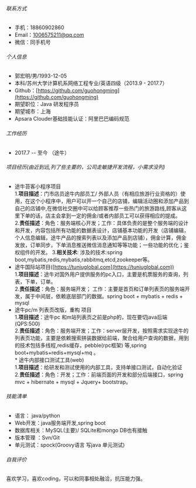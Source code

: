 ###### 联系方式

- 手机：18860902860
- Email：1006575211@qq.com
- 微信：同手机号

###### 个人信息

 - 郭宏明/男/1993-12-05
 - 本科/苏州大学计算机系网络工程专业/英语四级（2013.9 - 2017.7）
 - Github：[https://github.com/guohongming](https://github.com/guohongming)
 - 期望职位：Java 研发程序员
 - 期望城市：上海
 - Apsara Clouder基础技能认证：阿里巴巴编码规范


 ###### 工作经历

 - 2017.7 -- 至今 （途牛）

###### 项目经历(由近到远,列了些主要的，公司走敏捷开发流程，小需求没列)

*  途牛苔客小程序项目  
		1.**项目描述**：门市店员途牛内部员工/ 外部人员（有相应旅游行业资格的）使用，在这个小程序中，用户可以开一个自己的店铺，编辑活动圈和添加产品到自己的店铺中,在微信社交圈中可以给顾客推荐一些热门的旅游路线,顾客从这里下单的话，店主会拿到一定的佣金/或者内部员工可以获得相应的提成。  
		2.**责任描述**：角色：服务端核心开发；工作：具体负责的是整个服务端的设计和开发，内容包括所有功能的数据表设计，店铺基本功能的开发（店铺编辑，个人信息编辑，途牛产品的搜索列表以及添加产品到店铺），佣金计算，佣金发放，订单同步，下单消息推送微信消息通知等等功能；一些功能的优化；鉴权组件的开发。
		3.**相关技术**: 涉及的技术:spring boot,mybatis,redis,mybatis,rabbitmq,etcd,zookeeper等。
*  途牛国际站项目([https://tuniuglobal.com](https://tuniuglobal.com))  
		1.**项目描述**：途牛对国外用户提供服务的pc入口，主要是机票服务的查询，列表，下单，订单。  
		2.**责任描述**：角色：服务端开发； 工作：主要是首页和订单列表页的服务端开发，属于中间层，依赖底层部门的数据。spring boot + mybatis + redis + mysql 
 * 途牛pc/m 列表页改版，重构 项目  
 		1.**项目描述**：途牛pc 和m站列表页之前是php的，现在要切java后端(QPS:500)   
		2.**责任描述**：角色：服务端开发；工作：server层开发，按照需求实现途牛的列表页功能，主要是依赖搜索拼装数据给前端，聚合给用户查询的数据，用到的技术包括多线程,redis缓存，pebble(rpc框架) 等,spring boot+mybatis+redis+mysql+mq 。  
                   * 途牛内部接口测试工具(web)  
 		1.**项目描述**：给研发和测试使用的内部工具，支持单接口测试，自动化验证   
		2.**责任描述**：角色：开发；工作：前端页面的开发和部分后端接口，spring mvc + hibernate + mysql + Jquery+ bootstrap。  
		

###### 技能清单

- 语言： java/python
- Web开发：java服务端开发,spring boot
- 数据库相关：MySQL(主要)/   SQLite和mongo DB也有接触
- 版本管理 ：Svn/Git
- 单元测试：spock(Groovy语言 写java 单元测试)

###### 自我评价

喜欢学习，喜欢coding，可以和同事相处融洽，抗压能力强。

